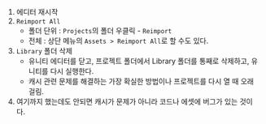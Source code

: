 1. 에디터 재시작
2. `Reimport All` 
	- 폴더 단위 : `Projects`의 폴더 우클릭 - `Reimport`
	- 전체 : 상단 메뉴의 `Assets > Reimport All`로 할 수도 있다.
3. `Library` 폴더 삭제
	- 유니티 에디터를 닫고, 프로젝트 폴더에서 Library 폴더를 통째로 삭제하고, 유니티를 다시 실행한다.
	- 캐시 관련 문제를 해결하는 가장 확실한 방법이나 프로젝트를 다시 열 때 오래 걸림.
4. 여기까지 했는데도 안되면 캐시가 문제가 아니라 코드나 에셋에 버그가 있는 것이다.